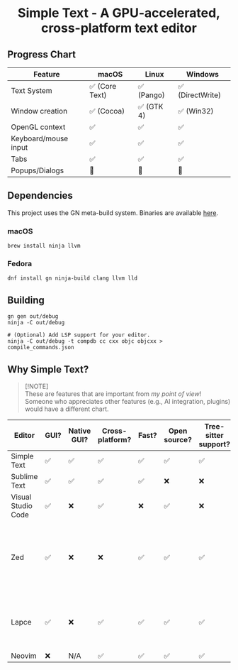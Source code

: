 <h1 align="center">Simple Text - A GPU-accelerated, cross-platform text editor</h1>

<!-- <p align="center">
  <img alt="Simple Text - A GPU-accelerated, cross-platform text editor"
       src="docs/simple-text.png">
</p> -->

## Progress Chart

| Feature              | macOS          | Linux      | Windows          |
| -------------------- | -------------- | ---------- | ---------------- |
| Text System          | ✅ (Core Text) | ✅ (Pango) | ✅ (DirectWrite) |
| Window creation      | ✅ (Cocoa)     | ✅ (GTK 4) | ✅ (Win32)       |
| OpenGL context       | ✅             | ✅         | ✅               |
| Keyboard/mouse input | ✅             | ✅         | ✅               |
| Tabs                 | ✅             | ✅         | ✅               |
| Popups/Dialogs       | 🚧             | 🚧         | 🚧               |

## Dependencies

This project uses the GN meta-build system. Binaries are available [here](https://gn.googlesource.com/gn#getting-a-binary).

### macOS

`brew install ninja llvm`

### Fedora

`dnf install gn ninja-build clang llvm lld`

## Building

```
gn gen out/debug
ninja -C out/debug

# (Optional) Add LSP support for your editor. 
ninja -C out/debug -t compdb cc cxx objc objcxx > compile_commands.json
```

## Why Simple Text?

> [!NOTE]\
> These are features that are important from _my point of view_!\
> Someone who appreciates other features (e.g., AI integration, plugins) would have a different chart.

| Editor             | GUI? | Native GUI? | Cross-platform? | Fast? | Open source? | Tree-sitter support? | LSP support? | Simple codebase? | Notes                                                                        |
| ------------------ | ---- | ----------- | --------------- | ----- | ------------ | -------------------- | ------------ | ---------------- | ---------------------------------------------------------------------------- |
| Simple Text        | ✅   | ✅          | ✅              | ✅    | ✅           | ✅                   | ✅           | ✅               |                                                                              |
| Sublime Text       | ✅   | ✅          | ✅              | ✅    | ❌           | ❌                   | ✅           | N/A              | Very nearly perfect!                                                         |
| Visual Studio Code | ✅   | ❌          | ✅              | ❌    | ✅           | ❌                   | ✅           | ❌               |                                                                              |
| Zed                | ✅   | ❌          | ❌              | ✅    | ✅           | ✅                   | ✅           | ❌               | Contains a _lot_ of arguably unnecessary features, such as AI and voice chat |
| Lapce              | ✅   | ❌          | ✅              | ✅    | ✅           | ✅                   | ✅           | ❌               | GUI doesn't feel super polished, at least on macOS (e.g., blurry fonts)      |
| Neovim             | ❌   | N/A         | ✅              | ✅    | ✅           | ✅                   | ✅           | ❌               |                                                                              |
